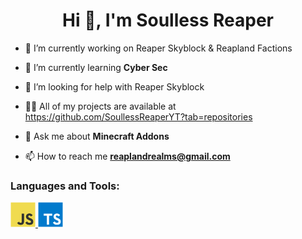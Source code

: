 <h1 align="center">Hi 👋, I'm Soulless Reaper</h1>

- 🔭 I’m currently working on Reaper Skyblock & Reapland Factions 

- 🌱 I’m currently learning **Cyber Sec**

- 🤝 I’m looking for help with Reaper Skyblock

- 👨‍💻 All of my projects are available at https://github.com/SoullessReaperYT?tab=repositories
 
- 💬 Ask me about **Minecraft Addons**

- 📫 How to reach me **reaplandrealms@gmail.com**

<h3 align="left">Languages and Tools:</h3>
<p align="left">
   <a href="https://developer.mozilla.org/en-US/docs/Web/JavaScript" target="_blank" rel="noreferrer">
    <img src="https://raw.githubusercontent.com/devicons/devicon/master/icons/javascript/javascript-original.svg" alt="javascript" width="40" height="40"/>
  </a>
  <a href="https://www.typescriptlang.org/" target="_blank" rel="noreferrer">
    <img src="https://raw.githubusercontent.com/devicons/devicon/master/icons/typescript/typescript-original.svg" alt="typescript" width="40" height="40"/>
  </a>
</p>
